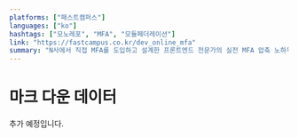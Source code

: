 ```yaml
---
platforms: ["패스트캠퍼스"]
languages: ["ko"]
hashtags: ["모노레포", "MFA", "모듈페더레이션"]
link: "https://fastcampus.co.kr/dev_online_mfa"
summary: "N사에서 직접 MFA를 도입하고 설계한 프론트엔드 전문가의 실전 MFA 압축 노하우"
---
```


# 마크 다운 데이터

추가 예정입니다.
